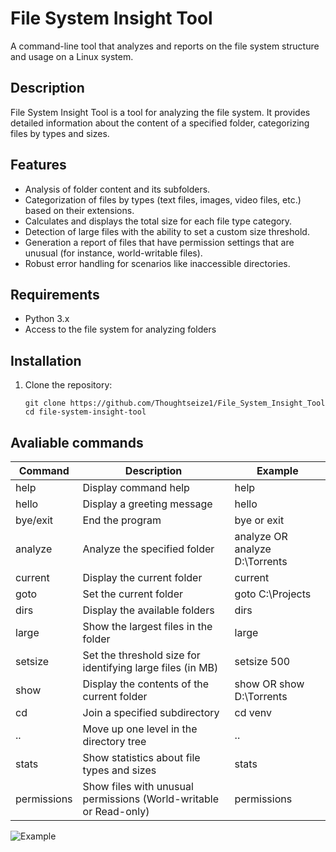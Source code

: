

# File System Insight Tool
A command-line tool that analyzes and reports on the file system structure and usage on a Linux system.


## Description

File System Insight Tool is a tool for analyzing the file system. It provides detailed information about the content of a specified folder, categorizing files by types and sizes.

## Features

 - Analysis of folder content and its subfolders.
 - Categorization of files by types (text files, images, video files, etc.) based on their extensions.
 - Calculates and displays the total size for each file type category.
 - Detection of large files with the ability to set a custom size threshold.
 - Generation a report of files that have permission settings that are unusual (for instance, world-writable files).   
 - Robust error handling for scenarios like inaccessible directories.

## Requirements

- Python 3.x
- Access to the file system for analyzing folders

## Installation

1. Clone the repository:
    ```
    git clone https://github.com/Thoughtseize1/File_System_Insight_Tool
    cd file-system-insight-tool
## Avaliable commands

| Command   | Description                                               | Example                                      |
|-----------|-----------------------------------------------------------|----------------------------------------------|
| help      | Display command help                                      | help                                         |
| hello     | Display a greeting message                                | hello                                        |
| bye/exit  | End the program                                           | bye or exit                                  |
| analyze   | Analyze the specified folder                              | analyze OR analyze D:\Torrents               |
| current   | Display the current folder                                | current                                      |
| goto| Set the current folder                                    | goto C:\Projects                       |
| dirs      | Display the available folders                             | dirs                                         |
| large     | Show the largest files in the folder                      | large                                        |
| setsize   | Set the threshold size for identifying large files (in MB)| setsize 500                                  |
| show      | Display the contents of the current folder                | show OR show D:\Torrents                    |
| cd        | Join a specified subdirectory                             | cd venv                                      |
| ..        | Move up one level in the directory tree                   | ..                                           |
| stats     | Show statistics about file types and sizes                | stats                                        |
| permissions| Show files with unusual permissions (World-writable or Read-only)| permissions                               |


![Example](https://github.com/Thoughtseize1/File_System_Insight_Tool/blob/main/example/Example.png)
